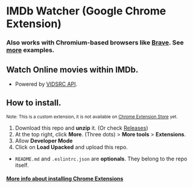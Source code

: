 # IMDb Watcher (Google Chrome Extension)
### Also works with Chromium-based browsers like [Brave](https://brave.com/). See [more](https://www.zdnet.com/pictures/all-the-chromium-based-browsers) examples.

## Watch Online movies within IMDb.

* Powered by [VIDSRC API](https://vidsrc.me/).

## How to install.

<small>Note: This is a custom extension, it is not available on [Chrome Extension Store](https://chrome.google.com/webstore/category/extensions) yet.</small>

1. Download this repo and **unzip** it. (Or check [Releases](https://github.com/ekzGuille/imdb-watcher/releases))
2. At the top right, click **More**. (Three dots) > **More tools** > **Extensions**.
3. Allow **Developer Mode**
4. Click on **Load Upacked** and upload this repo.

* `README.md` and `.eslintrc.json` are **optionals**. They belong to the repo itself.

#### [More info about installing Chrome Extensions](https://support.google.com/chrome_webstore/answer/2664769)